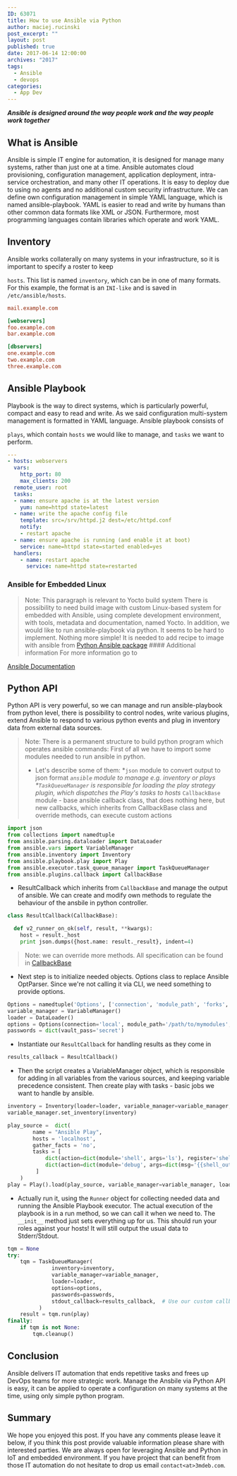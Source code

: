 ```yaml
---
ID: 63071
title: How to use Ansible via Python
author: maciej.rucinski
post_excerpt: ""
layout: post
published: true
date: 2017-06-14 12:00:00
archives: "2017"
tags:
  - Ansible
  - devops
categories:
  - App Dev
---
```


***Ansible is designed around the way people work and the way people work
together***

## What is Ansible

Ansible is simple IT engine for automation, it is designed for manage many
systems, rather than just one at a time. Ansible automates cloud provisioning,
configuration management, application deployment, intra-service orchestration,
and many other IT operations. It is easy to deploy due to using no agents and no
additional custom security infrastructure. We can define own configuration
management in simple YAML language, which is named ansible-playbook. YAML is
easier to read and write by humans than other common data formats like XML or
JSON. Furthermore, most programming languages contain libraries which operate
and work YAML.

## Inventory

Ansible works collaterally on many systems in your infrastructure, so it is
important to specify a roster to keep

`hosts`. This list is named `inventory`, which can be in one of many formats.
For this example, the format is an `INI-like` and is saved in
`/etc/ansible/hosts`.

```toml
mail.example.com

[webservers]
foo.example.com
bar.example.com

[dbservers]
one.example.com
two.example.com
three.example.com
```

## Ansible Playbook

Playbook is the way to direct systems, which is particularly powerful, compact
and easy to read and write. As we said configuration multi-system management is
formatted in YAML language. Ansible playbook consists of

`plays`, which contain `hosts` we would like to manage, and `tasks` we want to
perform.

```yaml
---
- hosts: webservers
  vars:
    http_port: 80
    max_clients: 200
  remote_user: root
  tasks:
  - name: ensure apache is at the latest version
    yum: name=httpd state=latest
  - name: write the apache config file
    template: src=/srv/httpd.j2 dest=/etc/httpd.conf
    notify:
    - restart apache
  - name: ensure apache is running (and enable it at boot)
    service: name=httpd state=started enabled=yes
  handlers:
    - name: restart apache
      service: name=httpd state=restarted
```

### Ansible for Embedded Linux

> Note: This paragraph is relevant to Yocto build system There is possibility to
> need build image with custom Linux-based system for embedded with Ansible,
> using complete development environment, with tools, metadata and
> documentation, named Yocto. In addition, we would like to run ansible-playbook
> via python. It seems to be hard to implement. Nothing more simple! It is
> needed to add recipe to image with ansible from [Python Ansible package][2]
> \#### Additional information For more information go to

[Ansible Documentation][3]

## Python API

Python API is very powerful, so we can manage and run ansible-playbook from
python level, there is possibility to control nodes, write various plugins,
extend Ansible to respond to various python events and plug in inventory data
from external data sources.

> Note: There is a permanent structure to build python program which operates
> ansible commands: First of all we have to import some modules needed to run
> ansible in python.
>
> - Let's describe some of them: \*`json` module to convert output to json
>   format _`ansible` module to manage e.g. inventory or plays
>   \*`TaskQueueManager` is responsible for loading the play strategy plugin,
>   which dispatches the Play's tasks to hosts_ `CallbackBase` module - base
>   ansible callback class, that does nothing here, but new callbacks, which
>   inherits from CallbackBase class and override methods, can execute custom
>   actions

```python
import json
from collections import namedtuple
from ansible.parsing.dataloader import DataLoader
from ansible.vars import VariableManager
from ansible.inventory import Inventory
from ansible.playbook.play import Play
from ansible.executor.task_queue_manager import TaskQueueManager
from ansible.plugins.callback import CallbackBase
```

- ResultCallback which inherits from `CallbackBase` and manage the output of
  ansible. We can create and modify own methods to regulate the behaviour of the
  ansbile in python controller.

```python
class ResultCallback(CallbackBase):

  def v2_runner_on_ok(self, result, **kwargs):
    host = result._host
    print json.dumps({host.name: result._result}, indent=4)
```

> Note: we can override more methods. All specification can be found in
> [CallbackBase][4]

- Next step is to initialize needed objects. Options class to replace Ansible
  OptParser. Since we're not calling it via CLI, we need something to provide
  options.

```python
Options = namedtuple('Options', ['connection', 'module_path', 'forks', 'become', 'become_method', 'become_user', 'check'])
variable_manager = VariableManager()
loader = DataLoader()
options = Options(connection='local', module_path='/path/to/mymodules', forks=100, become=None, become_method=None, become_user=None, check=False)
passwords = dict(vault_pass='secret')
```

- Instantiate our `ResultCallback` for handling results as they come in

```python
results_callback = ResultCallback()
```

- Then the script creates a VariableManager object, which is responsible for
  adding in all variables from the various sources, and keeping variable
  precedence consistent. Then create play with tasks - basic jobs we want to
  handle by ansible.

```python
inventory = Inventory(loader=loader, variable_manager=variable_manager, host_list='localhost')
variable_manager.set_inventory(inventory)
```

```python
play_source =  dict(
        name = "Ansible Play",
        hosts = 'localhost',
        gather_facts = 'no',
        tasks = [
            dict(action=dict(module='shell', args='ls'), register='shell_out'),
            dict(action=dict(module='debug', args=dict(msg='{{shell_out.stdout}}')))
         ]
    )
play = Play().load(play_source, variable_manager=variable_manager, loader=loader)
```

- Actually run it, using the `Runner` object for collecting needed data and
  running the Ansible Playbook executor. The actual execution of the playbook is
  in a run method, so we can call it when we need to. The `__init__` method just
  sets everything up for us. This should run your roles against your hosts! It
  will still output the usual data to Stderr/Stdout.

```python
tqm = None
try:
    tqm = TaskQueueManager(
              inventory=inventory,
              variable_manager=variable_manager,
              loader=loader,
              options=options,
              passwords=passwords,
              stdout_callback=results_callback,  # Use our custom callback instead of the ``default`` callback plugin
          )
    result = tqm.run(play)
finally:
    if tqm is not None:
        tqm.cleanup()
```

## Conclusion

Ansible delivers IT automation that ends repetitive tasks and frees up DevOps
teams for more strategic work. Manage the Ansbile via Python API is easy, it can
be applied to operate a configuration on many systems at the time, using only
simple python program.

## Summary

We hope you enjoyed this post. If you have any comments please leave it below,
if you think this post provide valuable information please share with interested
parties. We are always open for leveraging Ansible and Python in IoT and
embedded environment. If you have project that can benefit from those IT
automation do not hesitate to drop us email `contact<at>3mdeb.com`.

[2]: https://github.com/OverC/meta-overc/blob/2acca936fe1b4eb35c4c4aa7909160ff51b9213d/meta-cube/recipes-devtools/python/python3-ansible_2.3.1.0.bb
[3]: http://docs.ansible.com/ansible/
[4]: https://github.com/ansible/ansible/blob/devel/lib/ansible/plugins/callback/__init__.py
